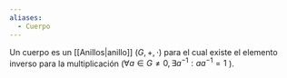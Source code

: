 ```yaml
---
aliases:
  - Cuerpo
---
```


Un cuerpo es un [[Anillos|anillo]] $(G, +, \cdot)$ para el cual existe el elemento inverso para la multiplicación ($\forall a \in G \neq 0, \exists a^{-1}: aa^{-1} = 1$ ).
